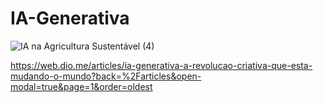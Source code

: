 # IA-Generativa
![IA na Agricultura Sustentável (4)](https://github.com/FernandaSalles-Dev/IA-Generativa/assets/159280742/20de08ed-db35-4312-b4a5-526e9b777259)

https://web.dio.me/articles/ia-generativa-a-revolucao-criativa-que-esta-mudando-o-mundo?back=%2Farticles&open-modal=true&page=1&order=oldest
